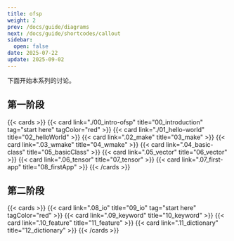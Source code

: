 ```yaml
---
title: ofsp
weight: 2
prev: /docs/guide/diagrams
next: /docs/guide/shortcodes/callout
sidebar:
  open: false
date: 2025-07-22
update: 2025-09-02
---
```


下面开始本系列的讨论。

## 第一阶段

{{< cards >}}
  {{< card link="./00_intro-ofsp" title="00_introduction" tag="start here" tagColor="red" >}}
  {{< card link="./01_hello-world" title="02_helloWorld" >}}
  {{< card link=".02_make" title="03_make" >}}
  {{< card link=".03_wmake" title="04_wmake" >}}
  {{< card link=".04_basic-class" title="05_basicClass" >}}
  {{< card link=".05_vector" title="06_vector" >}}
  {{< card link=".06_tensor" title="07_tensor" >}}
  {{< card link=".07_first-app" title="08_firstApp" >}}
{{< /cards >}}

## 第二阶段

{{< cards >}}
  {{< card link=".08_io" title="09_io" tag="start here" tagColor="red" >}}
  {{< card link=".09_keyword" title="10_keyword" >}}
  {{< card link=".10_feature" title="11_feature" >}}
  {{< card link=".11_dictionary" title="12_dictionary" >}}
{{< /cards >}}

